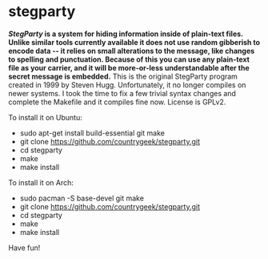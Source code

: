 stegparty
=========
**_StegParty_ is a system for hiding information inside of plain-text files. Unlike similar tools currently available it does not use random gibberish to encode data -- it relies on small alterations to the message, like changes to spelling and punctuation. Because of this you can use any plain-text file as your carrier, and it will be more-or-less understandable after the secret message is embedded.**
This is the original StegParty program created in 1999 by Steven Hugg. Unfortunately, it no longer compiles on newer systems. 
I took the time to fix a few trivial syntax changes and complete the Makefile and it compiles fine now. License is GPLv2.

To install it on Ubuntu:
- sudo apt-get install build-essential git make
- git clone https://github.com/countrygeek/stegparty.git
- cd stegparty
- make
- make install

To install it on Arch:
- sudo pacman -S base-devel git make
- git clone https://github.com/countrygeek/stegparty.git
- cd stegparty
- make
- make install

Have fun!
